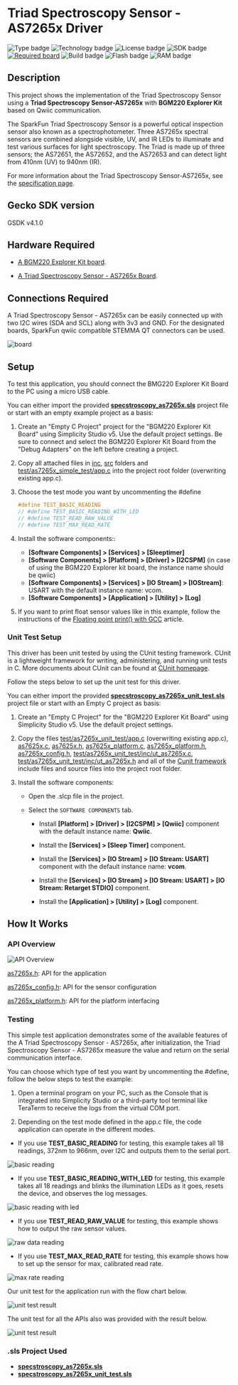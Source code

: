 # Triad Spectroscopy Sensor - AS7265x Driver #

![Type badge](https://img.shields.io/badge/dynamic/json?url=https://raw.githubusercontent.com/SiliconLabs/application_examples_ci/master/hardware_drivers/spectroscopy_as7265x_common.json&label=Type&query=type&color=green)
![Technology badge](https://img.shields.io/badge/dynamic/json?url=https://raw.githubusercontent.com/SiliconLabs/application_examples_ci/master/hardware_drivers/spectroscopy_as7265x_common.json&label=Technology&query=technology&color=green)
![License badge](https://img.shields.io/badge/dynamic/json?url=https://raw.githubusercontent.com/SiliconLabs/application_examples_ci/master/hardware_drivers/spectroscopy_as7265x_common.json&label=License&query=license&color=green)
![SDK badge](https://img.shields.io/badge/dynamic/json?url=https://raw.githubusercontent.com/SiliconLabs/application_examples_ci/master/hardware_drivers/spectroscopy_as7265x_common.json&label=SDK&query=sdk&color=green)
[![Required board](https://img.shields.io/badge/Sparkfun-Triad%20Spectroscopy%20Sensor-green)](https://www.sparkfun.com/products/15050)
![Build badge](https://img.shields.io/endpoint?url=https://raw.githubusercontent.com/SiliconLabs/application_examples_ci/master/hardware_drivers/spectroscopy_as7265x_build_status.json)
![Flash badge](https://img.shields.io/badge/dynamic/json?url=https://raw.githubusercontent.com/SiliconLabs/application_examples_ci/master/hardware_drivers/spectroscopy_as7265x_common.json&label=Flash&query=flash&color=blue)
![RAM badge](https://img.shields.io/badge/dynamic/json?url=https://raw.githubusercontent.com/SiliconLabs/application_examples_ci/master/hardware_drivers/spectroscopy_as7265x_common.json&label=RAM&query=ram&color=blue)

## Description ##

This project shows the implementation of the Triad Spectroscopy Sensor using a **Triad Spectroscopy Sensor-AS7265x** with **BGM220 Explorer Kit** based on Qwiic communication.

The SparkFun Triad Spectroscopy Sensor is a powerful optical inspection sensor also known as a spectrophotometer. Three AS7265x spectral sensors are combined alongside visible, UV, and IR LEDs to illuminate and test various surfaces for light spectroscopy. The Triad is made up of three sensors; the AS72651, the AS72652, and the AS72653 and can detect light from 410nm (UV) to 940nm (IR).

For more information about the Triad Spectroscopy Sensor-AS7265x, see the [specification page](https://cdn.sparkfun.com/assets/c/2/9/0/a/AS7265x_Datasheet.pdf).

## Gecko SDK version ##

GSDK v4.1.0

## Hardware Required ##

- [A BGM220 Explorer Kit board](https://www.silabs.com/development-tools/wireless/bluetooth/bgm220-explorer-kit).

- [A Triad Spectroscopy Sensor - AS7265x Board](https://www.sparkfun.com/products/15050).

## Connections Required ##

A Triad Spectroscopy Sensor - AS7265x can be easily connected up with two I2C wires (SDA and SCL) along with 3v3 and GND. For the designated boards, SparkFun qwiic compatible STEMMA QT connectors can be used.

![board](docs/img/connection.png "BGM220 Explorer Kit Board and Triad Spectroscopy Sensor - AS7265x Board")

## Setup ##

To test this application, you should connect the BMG220 Explorer Kit Board to the PC using a micro USB cable.

You can either import the provided [**specstroscopy_as7265x.sls**](SimplicityStudio/spectroscopy_as7265x.sls) project file or start with an empty example project as a basis:

1. Create an "Empty C Project" project for the "BGM220 Explorer Kit Board" using Simplicity Studio v5. Use the default project settings. Be sure to connect and select the BGM220 Explorer Kit Board from the "Debug Adapters" on the left before creating a project.

2. Copy all attached files in [inc](inc), [src](src) folders and [test/as7265x_simple_test/app.c](test/as7265x_simple_test/app.c) into the project root folder (overwriting existing app.c).

3. Choose the test mode you want by uncommenting the #define

   ```c
   #define TEST_BASIC_READING
   // #define TEST_BASIC_READING_WITH_LED
   // #define TEST_READ_RAW_VALUE
   // #define TEST_MAX_READ_RATE
   ```

4. Install the software components::
   - **[Software Components] > [Services] > [Sleeptimer]**
   - **[Software Components] > [Platform] > [Driver] > [I2CSPM]** (in case of using the BGM220 Explorer kit board, the instance name should be qwiic)
   - **[Software Components] > [Services] > [IO Stream] > [IOStream]**: USART with the default instance name: vcom.
   - **[Software Components] > [Application] > [Utility] > [Log]**

5. If you want to print float sensor values like in this example, follow the instructions of the [Floating point print() with GCC](https://www.silabs.com/community/mcu/32-bit/knowledge-base.entry.html/2014/11/19/floating_point_print-7R9j) article.

### Unit Test Setup ###

This driver has been unit tested by using the CUnit testing framework. CUnit is a lightweight framework for writing, administering, and running unit tests in C. More documents about CUnit can be found at [CUnit homepage](http://cunit.sourceforge.net/).

Follow the steps below to set up the unit test for this driver.

You can either import the provided [**specstroscopy_as7265x_unit_test.sls**](SimplicityStudio/specstroscopy_as7265x_unit_test.sls) project file or start with an Empty C project as basis:

1. Create an "Empty C Project" for the "BGM220 Explorer Kit Board" using Simplicity Studio v5. Use the default project settings.

2. Copy the files [test/as7265x_unit_test/app.c](test/as7265x_unit_test/app.c) (overwriting existing app.c), [as7625x.c](src/as7265x.c), [as7625x.h](inc/as7265x.h), [as7625x_platform.c](src/as7265x_platform.c), [as7265x_platform.h](inc/as7265x_platform.h), [as7265x_config.h](inc/as7265x_config.h), [test/as7265x_unit_test/inc/ut_as7265x.c](test/as7265x_unit_test/src/ut_as7265x.c), [test/as7265x_unit_test/inc/ut_as7265x.h](test/as7265x_unit_test/inc/ut_as7265x.h) and all of the [Cunit framework](test/as7265x_unit_test/cunit_framework) include files and source files into the project root folder.

3. Install the software components:

   - Open the .slcp file in the project.

   - Select the `SOFTWARE COMPONENTS` tab.

      - Install **[Platform] > [Driver] > [I2CSPM] > [Qwiic]** component with the default instance name: **Qwiic**.

      - Install the **[Services] > [Sleep Timer]** component.

      - Install the **[Services] > [IO Stream] > [IO Stream: USART]** component with the default instance name: **vcom**.

      - Install the **[Services] > [IO Stream] > [IO Stream: USART] > [IO Stream: Retarget STDIO]** component.

      - Install the **[Application] > [Utility] > [Log]** component.

## How It Works ##

### API Overview ###

![API Overview](docs/img/api.png "API Overview")

[as7265x.h](inc/as7265x.h): API for the application

[as7265x_config.h](inc/as7265x_config.h): API for the sensor configuration

[as7265x_platform.h](inc/as7265x_platform.h): API for the platform interfacing

### Testing ###

This simple test application demonstrates some of the available features of the A Triad Spectroscopy Sensor - AS7265x, after initialization, the Triad Spectroscopy Sensor - AS7265x measure the value and return on the serial communication interface.

You can choose which type of test you want by uncommenting the #define, follow the below steps to test the example:

1. Open a terminal program on your PC, such as the Console that is integrated into Simplicity Studio or a third-party tool terminal like TeraTerm to receive the logs from the virtual COM port.

2. Depending on the test mode defined in the app.c file, the code application can operate in the different modes.

- If you use **TEST_BASIC_READING** for testing, this example takes all 18 readings, 372nm to 966nm, over I2C and outputs them to the serial port.

![basic reading](docs/img/basic_reading.png "Basic Reading Result")

- If you use **TEST_BASIC_READING_WITH_LED** for testing, this example takes all 18 readings and blinks the illumination LEDs as it goes, resets the device, and observes the log messages.

![basic reading with led](docs/img/basic_reading_with_led.png "Basic Reading With LED Result")

- If you use **TEST_READ_RAW_VALUE** for testing, this example shows how to output the raw sensor values.

![raw data reading](docs/img/raw_data_reading.png "Raw Data Reading Result")

- If you use **TEST_MAX_READ_RATE** for testing, this example shows how to set up the sensor for max, calibrated read rate.

![max rate reading](docs/img/max_data_rate_reading.png "Max Data Rate Reading Result")

Our unit test for the application run with the flow chart below.

![unit test result](docs/img/simpletest_flowchart.png "unit test result")

The unit test for all the APIs also was provided with the result below.

![unit test result](docs/img/unit_test_result.jpg "Unit Test Result run with completely passed test")

### .sls Project Used ###

- [**specstroscopy_as7265x.sls**](SimplicityStudio/specstroscopy_as7265x.sls)
- [**specstroscopy_as7265x_unit_test.sls**](SimplicityStudio/specstroscopy_as7265x_unit_test.sls)
